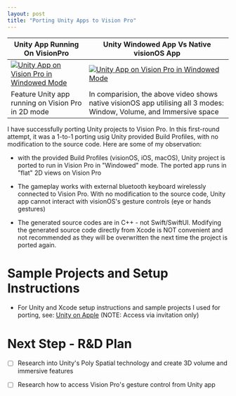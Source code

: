 ```yaml
---
layout: post
title: "Porting Unity Apps to Vision Pro"
---
```


| Unity App Running On VisionPro | Unity Windowed App Vs Native visionOS App |
| --- | --- |
| [![Unity App on Vision Pro in Windowed Mode](https://img.youtube.com/vi/ZqEk3z4zkpg/default.jpg)](https://youtu.be/ZqEk3z4zkpg) | [![Unity App on Vision Pro in Windowed Mode](https://img.youtube.com/vi/gFS8nQsvod0/default.jpg)](https://youtu.be/gFS8nQsvod0) |
| Feature Unity app running on Vision Pro in 2D mode | In comparision, the above video shows native visionOS app utilising all 3 modes: Window, Volume, and Immersive space |

I have successfully porting Unity projects to Vision Pro. In this first-round attempt, it was a 1-to-1 porting usig Unity provided Build Profiles, with no modification to the source code. Here are some of my observation:

- with the provided Build Profiles (visionOS, iOS, macOS), Unity project is ported to run in Vision Pro in "Windowed" mode. The ported app runs in "flat" 2D views on Vision Pro

- The gameplay works with external bluetooth keyboard wirelessly connected to Vision Pro. With no modification to the source code, Unity app cannot interact with visionOS's gesture controls (eye or hands gestures)

- The generated source codes are in C++ - not Swift/SwiftUI. Modifying the generated source code directly from Xcode is NOT convenient and not recommended as they will be overwritten the next time the project is ported again.

<!--more-->

# Sample Projects and Setup Instructions

- For Unity and Xcode setup instructions and sample projects I used for porting, see: [Unity on Apple](https://github.com/RMIT-Ace/unity-on-apple) (NOTE: Access via invitation only)


# Next Step - R&D Plan

- [ ] Research into Unity's Poly Spatial technology and create 3D volume and immersive features

- [ ] Research how to access Vision Pro's gesture control from Unity app
